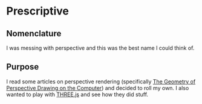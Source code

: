 # Prescriptive

## Nomenclature

I was messing with perspective and this was the best name I could think of.

## Purpose

I read some articles on perspective rendering (specifically [The Geometry of Perspective Drawing on the Computer][rendering-essay]) and decided to roll my own.  I also wanted to play with [THREE.js][three-js] and see how they did stuff.


[rendering-essay]: https://www.math.utah.edu/~treiberg/Perspect/Perspect.htm
[three-js]: https://github.com/mrdoob/three.js
